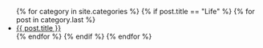 <ul>
  {% for category in site.categories %}
    {% if post.title == "Life" %}
      {% for post in category.last %}
        <li>
          <a href="{{ post.url | downcase | relative_url }}">
            {{ post.title }}
          </a>
        </li>
      {% endfor %}
    {% endif %}
  {% endfor %}
</ul>
